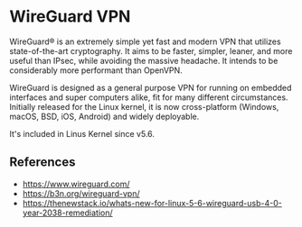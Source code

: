 # WireGuard VPN

WireGuard® is an extremely simple yet fast and modern VPN that utilizes state-of-the-art cryptography.
It aims to be faster, simpler, leaner, and more useful than IPsec, while avoiding the massive headache.
It intends to be considerably more performant than OpenVPN. 

WireGuard is designed as a general purpose VPN for running on embedded interfaces and super computers
alike, fit for many different circumstances. Initially released for the Linux kernel, it is now 
cross-platform (Windows, macOS, BSD, iOS, Android) and widely deployable.

It's included in Linus Kernel since v5.6.

## References

* <https://www.wireguard.com/>
* <https://b3n.org/wireguard-vpn/>
* <https://thenewstack.io/whats-new-for-linux-5-6-wireguard-usb-4-0-year-2038-remediation/>

